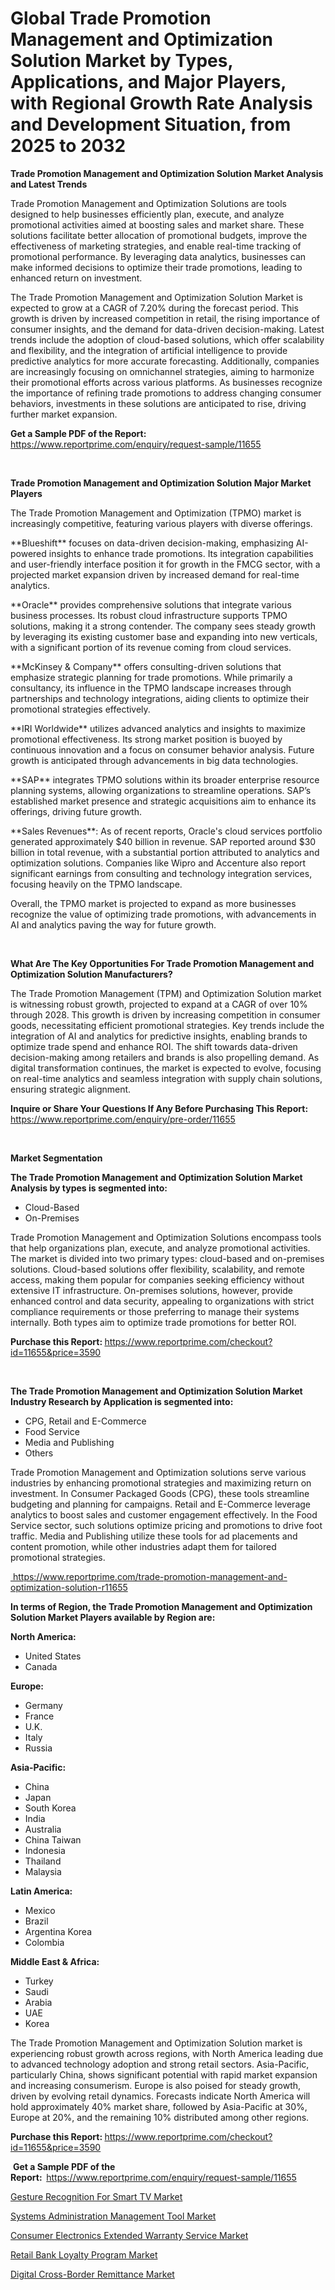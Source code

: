 <p><h1>Global Trade Promotion Management and Optimization Solution Market by Types, Applications, and Major Players, with Regional Growth Rate Analysis and Development Situation, from 2025 to 2032</h1></p><p><strong>Trade Promotion Management and Optimization Solution Market Analysis and Latest Trends</strong></p>
<p><p>Trade Promotion Management and Optimization Solutions are tools designed to help businesses efficiently plan, execute, and analyze promotional activities aimed at boosting sales and market share. These solutions facilitate better allocation of promotional budgets, improve the effectiveness of marketing strategies, and enable real-time tracking of promotional performance. By leveraging data analytics, businesses can make informed decisions to optimize their trade promotions, leading to enhanced return on investment.</p><p>The Trade Promotion Management and Optimization Solution Market is expected to grow at a CAGR of 7.20% during the forecast period. This growth is driven by increased competition in retail, the rising importance of consumer insights, and the demand for data-driven decision-making. Latest trends include the adoption of cloud-based solutions, which offer scalability and flexibility, and the integration of artificial intelligence to provide predictive analytics for more accurate forecasting. Additionally, companies are increasingly focusing on omnichannel strategies, aiming to harmonize their promotional efforts across various platforms. As businesses recognize the importance of refining trade promotions to address changing consumer behaviors, investments in these solutions are anticipated to rise, driving further market expansion.</p></p>
<p><strong>Get a Sample PDF of the Report:&nbsp;</strong> <a href="https://www.reportprime.com/enquiry/request-sample/11655?utm_campaign=123&utm_medium=2&utm_source=Github&utm_content=ia&utm_term=21032025&utm_id=trade-promotion-management-and-optimization-solution">https://www.reportprime.com/enquiry/request-sample/11655</a></p>
<p>&nbsp;</p>
<p><strong>Trade Promotion Management and Optimization Solution Major Market Players</strong></p>
<p><p>The Trade Promotion Management and Optimization (TPMO) market is increasingly competitive, featuring various players with diverse offerings. </p><p>**Blueshift** focuses on data-driven decision-making, emphasizing AI-powered insights to enhance trade promotions. Its integration capabilities and user-friendly interface position it for growth in the FMCG sector, with a projected market expansion driven by increased demand for real-time analytics.</p><p>**Oracle** provides comprehensive solutions that integrate various business processes. Its robust cloud infrastructure supports TPMO solutions, making it a strong contender. The company sees steady growth by leveraging its existing customer base and expanding into new verticals, with a significant portion of its revenue coming from cloud services.</p><p>**McKinsey & Company** offers consulting-driven solutions that emphasize strategic planning for trade promotions. While primarily a consultancy, its influence in the TPMO landscape increases through partnerships and technology integrations, aiding clients to optimize their promotional strategies effectively.</p><p>**IRI Worldwide** utilizes advanced analytics and insights to maximize promotional effectiveness. Its strong market position is buoyed by continuous innovation and a focus on consumer behavior analysis. Future growth is anticipated through advancements in big data technologies.</p><p>**SAP** integrates TPMO solutions within its broader enterprise resource planning systems, allowing organizations to streamline operations. SAP’s established market presence and strategic acquisitions aim to enhance its offerings, driving future growth.</p><p>**Sales Revenues**: As of recent reports, Oracle's cloud services portfolio generated approximately $40 billion in revenue. SAP reported around $30 billion in total revenue, with a substantial portion attributed to analytics and optimization solutions. Companies like Wipro and Accenture also report significant earnings from consulting and technology integration services, focusing heavily on the TPMO landscape.</p><p>Overall, the TPMO market is projected to expand as more businesses recognize the value of optimizing trade promotions, with advancements in AI and analytics paving the way for future growth.</p></p>
<p>&nbsp;</p>
<p><strong>What Are The Key Opportunities For Trade Promotion Management and Optimization Solution Manufacturers?</strong></p>
<p><p>The Trade Promotion Management (TPM) and Optimization Solution market is witnessing robust growth, projected to expand at a CAGR of over 10% through 2028. This growth is driven by increasing competition in consumer goods, necessitating efficient promotional strategies. Key trends include the integration of AI and analytics for predictive insights, enabling brands to optimize trade spend and enhance ROI. The shift towards data-driven decision-making among retailers and brands is also propelling demand. As digital transformation continues, the market is expected to evolve, focusing on real-time analytics and seamless integration with supply chain solutions, ensuring strategic alignment.</p></p>
<p><strong>Inquire or Share Your Questions If Any Before Purchasing This Report:</strong> <a href="https://www.reportprime.com/enquiry/pre-order/11655?utm_campaign=123&utm_medium=2&utm_source=Github&utm_content=ia&utm_term=21032025&utm_id=trade-promotion-management-and-optimization-solution">https://www.reportprime.com/enquiry/pre-order/11655</a></p>
<p>&nbsp;</p>
<p><strong>Market Segmentation</strong></p>
<p><strong>The Trade Promotion Management and Optimization Solution Market Analysis by types is segmented into:</strong></p>
<p><ul><li>Cloud-Based</li><li>On-Premises</li></ul></p>
<p><p>Trade Promotion Management and Optimization Solutions encompass tools that help organizations plan, execute, and analyze promotional activities. The market is divided into two primary types: cloud-based and on-premises solutions. Cloud-based solutions offer flexibility, scalability, and remote access, making them popular for companies seeking efficiency without extensive IT infrastructure. On-premises solutions, however, provide enhanced control and data security, appealing to organizations with strict compliance requirements or those preferring to manage their systems internally. Both types aim to optimize trade promotions for better ROI.</p></p>
<p><strong>Purchase this Report:&nbsp;</strong><a href="https://www.reportprime.com/checkout?id=11655&price=3590&utm_campaign=123&utm_medium=2&utm_source=Github&utm_content=ia&utm_term=21032025&utm_id=trade-promotion-management-and-optimization-solution">https://www.reportprime.com/checkout?id=11655&price=3590</a></p>
<p>&nbsp;</p>
<p><strong>The Trade Promotion Management and Optimization Solution Market Industry Research by Application is segmented into:</strong></p>
<p><ul><li>CPG, Retail and E-Commerce</li><li>Food Service</li><li>Media and Publishing</li><li>Others</li></ul></p>
<p><p>Trade Promotion Management and Optimization solutions serve various industries by enhancing promotional strategies and maximizing return on investment. In Consumer Packaged Goods (CPG), these tools streamline budgeting and planning for campaigns. Retail and E-Commerce leverage analytics to boost sales and customer engagement effectively. In the Food Service sector, such solutions optimize pricing and promotions to drive foot traffic. Media and Publishing utilize these tools for ad placements and content promotion, while other industries adapt them for tailored promotional strategies.</p></p>
<p><a href="https://www.reportprime.com/trade-promotion-management-and-optimization-solution-r11655?utm_campaign=123&utm_medium=2&utm_source=Github&utm_content=ia&utm_term=21032025&utm_id=trade-promotion-management-and-optimization-solution">&nbsp;https://www.reportprime.com/trade-promotion-management-and-optimization-solution-r11655</a></p>
<p><strong>In terms of Region, the Trade Promotion Management and Optimization Solution Market Players available by Region are:</strong></p>
<p>
    <p> <strong> North America: </strong>
        <ul>
            <li>United States</li>
            <li>Canada</li>
        </ul>
        </p> 
    <p> <strong> Europe: </strong>
        <ul>
            <li>Germany</li>
            <li>France</li>
            <li>U.K.</li>
            <li>Italy</li>
            <li>Russia</li>
        </ul>
        </p> 
    <p> <strong> Asia-Pacific: </strong>
        <ul>
            <li>China</li>
            <li>Japan</li>
            <li>South Korea</li>
            <li>India</li>
            <li>Australia</li>
            <li>China Taiwan</li>
            <li>Indonesia</li>
            <li>Thailand</li>
            <li>Malaysia</li>
        </ul>
        </p> 
    <p> <strong> Latin America: </strong>
        <ul>
            <li>Mexico</li>
            <li>Brazil</li>
            <li>Argentina Korea</li>
            <li>Colombia</li>
        </ul>
        </p> 
    <p> <strong> Middle East & Africa: </strong>
        <ul>
            <li>Turkey</li>
            <li>Saudi</li>
            <li>Arabia</li>
            <li>UAE</li>
            <li>Korea</li>
        </ul>
    </p>
    </p>
<p><p>The Trade Promotion Management and Optimization Solution market is experiencing robust growth across regions, with North America leading due to advanced technology adoption and strong retail sectors. Asia-Pacific, particularly China, shows significant potential with rapid market expansion and increasing consumerism. Europe is also poised for steady growth, driven by evolving retail dynamics. Forecasts indicate North America will hold approximately 40% market share, followed by Asia-Pacific at 30%, Europe at 20%, and the remaining 10% distributed among other regions.</p></p>
<p><strong>Purchase this Report: </strong><a href="https://www.reportprime.com/checkout?id=11655&price=3590&utm_campaign=123&utm_medium=2&utm_source=Github&utm_content=ia&utm_term=21032025&utm_id=trade-promotion-management-and-optimization-solution">https://www.reportprime.com/checkout?id=11655&price=3590</a></p>
<p>&nbsp;<strong>Get a Sample PDF of the Report:&nbsp;&nbsp;</strong><a href="https://www.reportprime.com/enquiry/request-sample/11655?utm_campaign=123&utm_medium=2&utm_source=Github&utm_content=ia&utm_term=21032025&utm_id=trade-promotion-management-and-optimization-solution">https://www.reportprime.com/enquiry/request-sample/11655</a></p>
<p><strong></strong></p>
<p><p><a href="https://github.com/siertnamba7u/Market-Research-Report-List-1/blob/main/gesture-recognition-for-smart-tv-market.md?utm_campaign=123&utm_medium=2&utm_source=Github&utm_content=ia&utm_term=21032025&utm_id=trade-promotion-management-and-optimization-solution">Gesture Recognition For Smart TV Market</a></p><p><a href="https://github.com/zakkistuey/Market-Research-Report-List-1/blob/main/systems-administration-management-tool-market.md?utm_campaign=123&utm_medium=2&utm_source=Github&utm_content=ia&utm_term=21032025&utm_id=trade-promotion-management-and-optimization-solution">Systems Administration Management Tool Market</a></p><p><a href="https://github.com/reahmmunises/Market-Research-Report-List-1/blob/main/consumer-electronics-extended-warranty-service-market.md?utm_campaign=123&utm_medium=2&utm_source=Github&utm_content=ia&utm_term=21032025&utm_id=trade-promotion-management-and-optimization-solution">Consumer Electronics Extended Warranty Service Market</a></p><p><a href="https://github.com/pilukypalis/Market-Research-Report-List-1/blob/main/retail-bank-loyalty-program-market.md?utm_campaign=123&utm_medium=2&utm_source=Github&utm_content=ia&utm_term=21032025&utm_id=trade-promotion-management-and-optimization-solution">Retail Bank Loyalty Program Market</a></p><p><a href="https://github.com/jugutstam/Market-Research-Report-List-1/blob/main/digital-cross-border-remittance-market.md?utm_campaign=123&utm_medium=2&utm_source=Github&utm_content=ia&utm_term=21032025&utm_id=trade-promotion-management-and-optimization-solution">Digital Cross-Border Remittance Market</a></p></p>